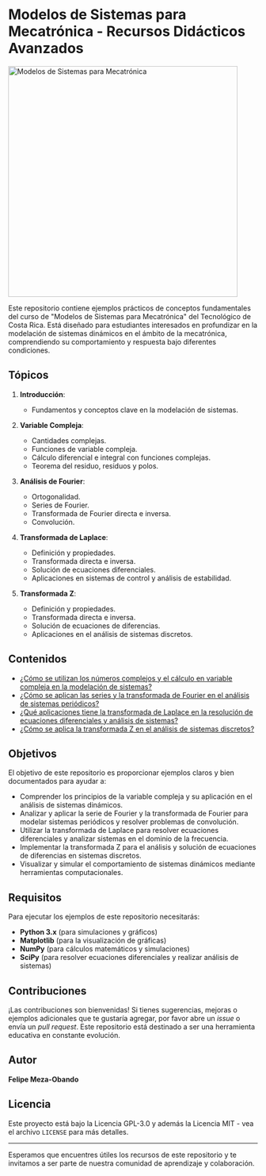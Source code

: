 # Modelos de Sistemas para Mecatrónica - Recursos Didácticos Avanzados

<img src="msm.png" alt="Modelos de Sistemas para Mecatrónica" width="463" height="465"/>

Este repositorio contiene ejemplos prácticos de conceptos fundamentales del curso de "Modelos de Sistemas para Mecatrónica" del Tecnológico de Costa Rica. Está diseñado para estudiantes interesados en profundizar en la modelación de sistemas dinámicos en el ámbito de la mecatrónica, comprendiendo su comportamiento y respuesta bajo diferentes condiciones.

## Tópicos

1. **Introducción**:
   - Fundamentos y conceptos clave en la modelación de sistemas.

2. **Variable Compleja**:
   - Cantidades complejas.
   - Funciones de variable compleja.
   - Cálculo diferencial e integral con funciones complejas.
   - Teorema del residuo, residuos y polos.

3. **Análisis de Fourier**:
   - Ortogonalidad.
   - Series de Fourier.
   - Transformada de Fourier directa e inversa.
   - Convolución.

4. **Transformada de Laplace**:
   - Definición y propiedades.
   - Transformada directa e inversa.
   - Solución de ecuaciones diferenciales.
   - Aplicaciones en sistemas de control y análisis de estabilidad.

5. **Transformada Z**:
   - Definición y propiedades.
   - Transformada directa e inversa.
   - Solución de ecuaciones de diferencias.
   - Aplicaciones en el análisis de sistemas discretos.

## Contenidos

- [¿Cómo se utilizan los números complejos y el cálculo en variable compleja en la modelación de sistemas?](./Variable_Compleja.ipynb)
- [¿Cómo se aplican las series y la transformada de Fourier en el análisis de sistemas periódicos?](./Analisis_de_Fourier.ipynb)
- [¿Qué aplicaciones tiene la transformada de Laplace en la resolución de ecuaciones diferenciales y análisis de sistemas?](./Transformada_de_Laplace.ipynb)
- [¿Cómo se aplica la transformada Z en el análisis de sistemas discretos?](./Transformada_Z.ipynb)

## Objetivos

El objetivo de este repositorio es proporcionar ejemplos claros y bien documentados para ayudar a:
- Comprender los principios de la variable compleja y su aplicación en el análisis de sistemas dinámicos.
- Analizar y aplicar la serie de Fourier y la transformada de Fourier para modelar sistemas periódicos y resolver problemas de convolución.
- Utilizar la transformada de Laplace para resolver ecuaciones diferenciales y analizar sistemas en el dominio de la frecuencia.
- Implementar la transformada Z para el análisis y solución de ecuaciones de diferencias en sistemas discretos.
- Visualizar y simular el comportamiento de sistemas dinámicos mediante herramientas computacionales.

## Requisitos

Para ejecutar los ejemplos de este repositorio necesitarás:

- **Python 3.x** (para simulaciones y gráficos)
- **Matplotlib** (para la visualización de gráficas)
- **NumPy** (para cálculos matemáticos y simulaciones)
- **SciPy** (para resolver ecuaciones diferenciales y realizar análisis de sistemas)

## Contribuciones

¡Las contribuciones son bienvenidas! Si tienes sugerencias, mejoras o ejemplos adicionales que te gustaría agregar, por favor abre un *issue* o envía un *pull request*. Este repositorio está destinado a ser una herramienta educativa en constante evolución.

## Autor
**Felipe Meza-Obando**

## Licencia
Este proyecto está bajo la Licencia GPL-3.0 y además la Licencia MIT - vea el archivo `LICENSE` para más detalles.

---

Esperamos que encuentres útiles los recursos de este repositorio y te invitamos a ser parte de nuestra comunidad de aprendizaje y colaboración.
